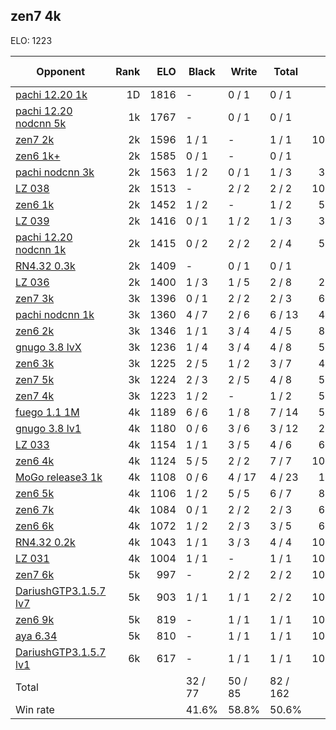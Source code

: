 ## zen7 4k ##

ELO: 1223

Opponent | Rank | ELO | Black | Write | Total | Win rate
---------|-----:|----:|-------|-------|-------|-------:
[pachi 12.20 1k](pachi%2012.20%201k.md) | 1D | 1816 | - | 0 / 1 | 0 / 1 | 0.0%
[pachi 12.20 nodcnn 5k](pachi%2012.20%20nodcnn%205k.md) | 1k | 1767 | - | 0 / 1 | 0 / 1 | 0.0%
[zen7 2k](zen7%202k.md) | 2k | 1596 | 1 / 1 | - | 1 / 1 | 100.0%
[zen6 1k+](zen6%201k+.md) | 2k | 1585 | 0 / 1 | - | 0 / 1 | 0.0%
[pachi nodcnn 3k](pachi%20nodcnn%203k.md) | 2k | 1563 | 1 / 2 | 0 / 1 | 1 / 3 | 33.3%
[LZ 038](LZ%20038.md) | 2k | 1513 | - | 2 / 2 | 2 / 2 | 100.0%
[zen6 1k](zen6%201k.md) | 2k | 1452 | 1 / 2 | - | 1 / 2 | 50.0%
[LZ 039](LZ%20039.md) | 2k | 1416 | 0 / 1 | 1 / 2 | 1 / 3 | 33.3%
[pachi 12.20 nodcnn 1k](pachi%2012.20%20nodcnn%201k.md) | 2k | 1415 | 0 / 2 | 2 / 2 | 2 / 4 | 50.0%
[RN4.32 0.3k](RN4.32%200.3k.md) | 2k | 1409 | - | 0 / 1 | 0 / 1 | 0.0%
[LZ 036](LZ%20036.md) | 2k | 1400 | 1 / 3 | 1 / 5 | 2 / 8 | 25.0%
[zen7 3k](zen7%203k.md) | 3k | 1396 | 0 / 1 | 2 / 2 | 2 / 3 | 66.7%
[pachi nodcnn 1k](pachi%20nodcnn%201k.md) | 3k | 1360 | 4 / 7 | 2 / 6 | 6 / 13 | 46.2%
[zen6 2k](zen6%202k.md) | 3k | 1346 | 1 / 1 | 3 / 4 | 4 / 5 | 80.0%
[gnugo 3.8 lvX](gnugo%203.8%20lvX.md) | 3k | 1236 | 1 / 4 | 3 / 4 | 4 / 8 | 50.0%
[zen6 3k](zen6%203k.md) | 3k | 1225 | 2 / 5 | 1 / 2 | 3 / 7 | 42.9%
[zen7 5k](zen7%205k.md) | 3k | 1224 | 2 / 3 | 2 / 5 | 4 / 8 | 50.0%
[zen7 4k](zen7%204k.md) | 3k | 1223 | 1 / 2 | - | 1 / 2 | 50.0%
[fuego 1.1 1M](fuego%201.1%201M.md) | 4k | 1189 | 6 / 6 | 1 / 8 | 7 / 14 | 50.0%
[gnugo 3.8 lv1](gnugo%203.8%20lv1.md) | 4k | 1180 | 0 / 6 | 3 / 6 | 3 / 12 | 25.0%
[LZ 033](LZ%20033.md) | 4k | 1154 | 1 / 1 | 3 / 5 | 4 / 6 | 66.7%
[zen6 4k](zen6%204k.md) | 4k | 1124 | 5 / 5 | 2 / 2 | 7 / 7 | 100.0%
[MoGo release3 1k](MoGo%20release3%201k.md) | 4k | 1108 | 0 / 6 | 4 / 17 | 4 / 23 | 17.4%
[zen6 5k](zen6%205k.md) | 4k | 1106 | 1 / 2 | 5 / 5 | 6 / 7 | 85.7%
[zen6 7k](zen6%207k.md) | 4k | 1084 | 0 / 1 | 2 / 2 | 2 / 3 | 66.7%
[zen6 6k](zen6%206k.md) | 4k | 1072 | 1 / 2 | 2 / 3 | 3 / 5 | 60.0%
[RN4.32 0.2k](RN4.32%200.2k.md) | 4k | 1043 | 1 / 1 | 3 / 3 | 4 / 4 | 100.0%
[LZ 031](LZ%20031.md) | 4k | 1004 | 1 / 1 | - | 1 / 1 | 100.0%
[zen7 6k](zen7%206k.md) | 5k | 997 | - | 2 / 2 | 2 / 2 | 100.0%
[DariushGTP3.1.5.7 lv7](DariushGTP3.1.5.7%20lv7.md) | 5k | 903 | 1 / 1 | 1 / 1 | 2 / 2 | 100.0%
[zen6 9k](zen6%209k.md) | 5k | 819 | - | 1 / 1 | 1 / 1 | 100.0%
[aya 6.34](aya%206.34.md) | 5k | 810 | - | 1 / 1 | 1 / 1 | 100.0%
[DariushGTP3.1.5.7 lv1](DariushGTP3.1.5.7%20lv1.md) | 6k | 617 | - | 1 / 1 | 1 / 1 | 100.0%
Total | | | 32 / 77 | 50 / 85 | 82 / 162 | 
Win rate| | | 41.6% | 58.8% | 50.6% | 
